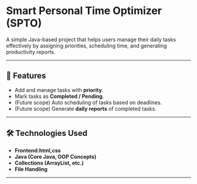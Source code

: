 # Smart Personal Time Optimizer (SPTO)

A simple Java-based project that helps users manage their daily tasks effectively by assigning priorities, scheduling time, and generating productivity reports.

---

## 🚀 Features
- Add and manage tasks with **priority**.
- Mark tasks as **Completed / Pending**.
- (Future scope) Auto scheduling of tasks based on deadlines.
- (Future scope) Generate **daily reports** of completed tasks.

---

## 🛠️ Technologies Used
- **Frontend:html,css**
- **Java (Core Java, OOP Concepts)**
- **Collections (ArrayList, etc.)**
- **File Handling** 
---
